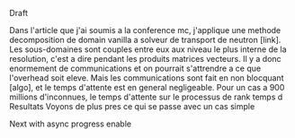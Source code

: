 <!--
title: Async communications are effective
slug: notes/async-communications
date: 2023-04-05
description: Async communications.
categories: MPI
-->
Draft

Dans l'article que j'ai soumis a la conference mc, j'applique une methode decomposition de domain vanilla a solveur de transport de neutron [link]. Les sous-domaines sont couples entre eux aux niveau le plus interne de la resolution, c'est a dire pendant les produits matrices vecteurs. Il y a donc enormement de communications et on pourrait s'attrendre a ce que l'overhead soit eleve. Mais les communications sont fait en non blocquant [algo], et le temps d'attente est en general negligeable. Pour un cas a 900 millions d'inconnues, le temps d'attente sur le processus de rank temps d
Resultats
Voyons de plus pres ce qui se passe avec un cas simple

Next with async progress enable
